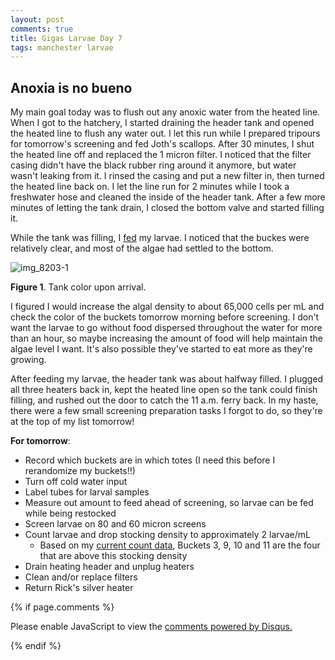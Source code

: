 ```yaml
---
layout: post
comments: true
title: Gigas Larvae Day 7
tags: manchester larvae
---
```


## Anoxia is no bueno

My main goal today was to flush out any anoxic water from the heated line. When I got to the hatchery, I started draining the header tank and opened the heated line to flush any water out. I let this run while I prepared tripours for tomorrow's screening and fed Joth's scallops. After 30 minutes, I shut the heated line off and replaced the 1 micron filter. I noticed that the filter casing didn't have the black rubber ring around it anymore, but water wasn't leaking from it. I rinsed the casing and put a new filter in, then turned the heated line back on. I let the line run for 2 minutes while I took a freshwater hose and cleaned the inside of the header tank. After a few more minutes of letting the tank drain, I closed the bottom valve and started filling it.

While the tank was filling, I [fed](https://github.com/RobertsLab/project-oyster-oa/blob/master/data/Manchester/2017-07-30-Pacific-Oyster-Larvae/2017-07-30-Feeding.xlsx) my larvae. I noticed that the buckes were relatively clear, and most of the algae had settled to the bottom. 

![img_8203-1](https://user-images.githubusercontent.com/22335838/29007643-98c96ffe-7abc-11e7-940e-8faf3a8a218f.JPG)

**Figure 1**. Tank color upon arrival.

I figured I would increase the algal density to about 65,000 cells per mL and check the color of the buckets tomorrow morning before screening. I don't want the larvae to go without food dispersed throughout the water for more than an hour, so maybe increasing the amount of food will help maintain the algae level I want. It's also possible they've started to eat more as they're growing.

After feeding my larvae, the header tank was about halfway filled. I plugged all three heaters back in, kept the heated line open so the tank could finish filling, and rushed out the door to catch the 11 a.m. ferry back. In my haste, there were a few small screening preparation tasks I forgot to do, so they're at the top of my list tomorrow!

**For tomorrow**:

- Record which buckets are in which totes (I need this before I rerandomize my buckets!!)
- Turn off cold water input
- Label tubes for larval samples
- Measure out amount to feed ahead of screening, so larvae can be fed while being restocked
- Screen larvae on 80 and 60 micron screens
- Count larvae and drop stocking density to approximately 2 larvae/mL
  - Based on my [current count data](https://github.com/RobertsLab/project-oyster-oa/blob/master/data/Manchester/2017-07-30-Pacific-Oyster-Larvae/2017-08-02-Larvae-Counts.xlsx), Buckets 3, 9, 10 and 11 are the four that are above this stocking density
- Drain heating header and unplug heaters
- Clean and/or replace filters
- Return Rick's silver heater

{% if page.comments %}

<div id="disqus_thread"></div>
<script>

/**
*  RECOMMENDED CONFIGURATION VARIABLES: EDIT AND UNCOMMENT THE SECTION BELOW TO INSERT DYNAMIC VALUES FROM YOUR PLATFORM OR CMS.
*  LEARN WHY DEFINING THESE VARIABLES IS IMPORTANT: https://disqus.com/admin/universalcode/#configuration-variables*/
/*
var disqus_config = function () {
this.page.url = PAGE_URL;  // Replace PAGE_URL with your page's canonical URL variable
this.page.identifier = PAGE_IDENTIFIER; // Replace PAGE_IDENTIFIER with your page's unique identifier variable
};
*/
(function() { // DON'T EDIT BELOW THIS LINE
var d = document, s = d.createElement('script');
s.src = 'https://the-responsible-grad-student.disqus.com/embed.js';
s.setAttribute('data-timestamp', +new Date());
(d.head || d.body).appendChild(s);
})();
</script>
<noscript>Please enable JavaScript to view the <a href="https://disqus.com/?ref_noscript">comments powered by Disqus.</a></noscript>

{% endif %}

<script id="dsq-count-scr" src="//the-responsible-grad-student.disqus.com/count.js" async></script>
